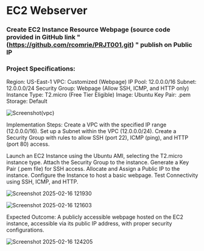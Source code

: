 # EC2 Webserver 

### Create EC2 Instance Resource Webpage (source code provided in GitHub link "(https://github.com/rcomrie/PRJT001.git) " publish on Public IP


### Project Specifications:
Region: US-East-1
VPC: Customized (Webpage)
IP Pool: 12.0.0.0/16
Subnet: 12.0.0.0/24
Security Group: Webpage (Allow SSH, ICMP, and HTTP only)
Instance Type: T2.micro (Free Tier Eligible)
Image: Ubuntu
Key Pair: .pem
Storage: Default

![Screenshot(vpc)](https://github.com/user-attachments/assets/ad56287a-b554-4fb5-b536-8b9da0f745e5)


Implementation Steps:
Create a VPC with the specified IP range (12.0.0.0/16).
Set up a Subnet within the VPC (12.0.0.0/24).
Create a Security Group with rules to allow SSH (port 22), ICMP (ping), and HTTP (port 80) access.



Launch an EC2 Instance using the Ubuntu AMI, selecting the T2.micro instance type.
Attach the Security Group to the instance.
Generate a Key Pair (.pem file) for SSH access.
Allocate and Assign a Public IP to the instance.
Configure the Instance to host a basic webpage.
Test Connectivity using SSH, ICMP, and HTTP.

![Screenshot 2025-02-16 121930](https://github.com/user-attachments/assets/e9c63d8a-2219-4a39-85ea-21e7a846e8e2)

![Screenshot 2025-02-16 121603](https://github.com/user-attachments/assets/fe3f8ebf-5c3a-4d27-b740-37d2799b4f95)

Expected Outcome:
A publicly accessible webpage hosted on the EC2 instance, accessible via its public IP address, with proper security configurations.

![Screenshot 2025-02-16 124205](https://github.com/user-attachments/assets/a1950e85-ae23-45c3-af53-36d05a918b5f)

